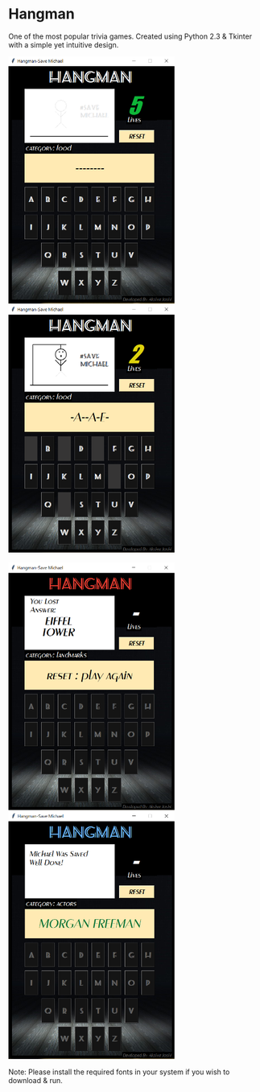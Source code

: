 # Hangman
 One of the most popular trivia games. Created using Python 2.3 & Tkinter with a simple yet intuitive design.

<img src="Screenshots/Main1.png" alt="Hangman 1" width="330" height="492"/> &nbsp; &nbsp; <img src="Screenshots/Main2.png" alt="Hangman 2" width="330" height="492"/>
<br><br>
<img src="Screenshots/Main3.png" alt="Hangman 3" width="330" height="492"/> &nbsp; &nbsp; <img src="Screenshots/Main4.png" alt="Hangman 4" width="330" height="492"/>

Note: Please install the required fonts in your system if you wish to download & run.
